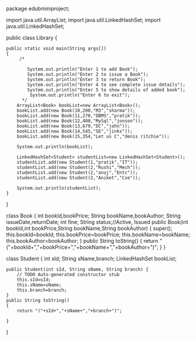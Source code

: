 package edubminiproject;

import java.util.ArrayList;
import java.util.LinkedHashSet;
import java.util.LinkedHashSet;

public class Library {

    public static void main(String args[])
    {
         /*

            System.out.println("Enter 1 to add Book");
            System.out.println("Enter 2 to issue a Book");
            System.out.println("Enter 3 to return Book");
            System.out.println("Enter 4 to see complete issue details");
            System.out.println("Enter 5 to show details of added book");
             System.out.println("Enter 6 to exit");
          */
        ArrayList<Book> bookList=new ArrayList<Book>();
        bookList.add(new Book(10,200,"M3","sharma"));
        bookList.add(new Book(11,270,"DBMS","pratik"));
        bookList.add(new Book(12,400,"MySql","jonson"));
        bookList.add(new Book(13,679,"DC","john"));
        bookList.add(new Book(14,545,"SE","jinks"));
        bookList.add(new Book(15,354,"Let us C","denis ritchie"));

        System.out.println(bookList);

        LinkedHashSet<Student> studentList=new LinkedHashSet<Student>();
        studentList.add(new Student(1,"pratik","IT"));
        studentList.add(new Student(2,"Rushi","Mech"));
        studentList.add(new Student(2,"anuj","Entc"));
        studentList.add(new Student(2,"Aniket","Cse"));

        System.out.println(studentList);
    }
}

class Book
{
    int bookId,bookPrice;
    String bookName,bookAuthor;
    String issueDate,returnDate;
    int fine;
    String status;//Active, Issued
    public Book(int bookId,int bookPrice,String bookName,String bookAuthor)
    {
        super();
        this.bookId=bookId;
        this.bookPrice=bookPrice;
        this.bookName=bookName;
        this.bookAuthor=bookAuthor;
    }
    public String toString()
    {
        return "("+bookId+","+bookPrice+","+bookName+","+bookAuthor+")";
    }
}

class Student
{
    int sId;
    String sName,branch;
    LinkedHashSet<Book> bookList;

    public Student(int sId, String sName, String branch) {
        // TODO Auto-generated constructor stub
        this.sId=sId;
        this.sName=sName;
        this.branch=branch;
    }
    public String toString()
    {
        return "("+sId+","+sName+","+branch+")";

    }
}
